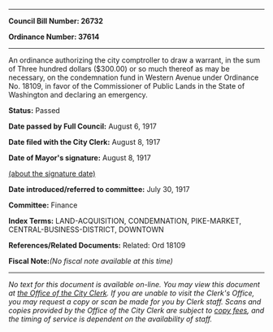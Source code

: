 

********

**Council Bill Number: 26732**
   
**Ordinance Number: 37614**
********

 An ordinance authorizing the city comptroller to draw a warrant, in the sum of Three hundred dollars ($300.00) or so much thereof as may be necessary, on the condemnation fund in Western Avenue under Ordinance No. 18109, in favor of the Commissioner of Public Lands in the State of Washington and declaring an emergency.

**Status:** Passed
   
**Date passed by Full Council:** August 6, 1917
   
**Date filed with the City Clerk:** August 8, 1917
   
**Date of Mayor's signature:** August 8, 1917
   
[(about the signature date)](/~public/approvaldate.htm)
   
   
   
**Date introduced/referred to committee:** July 30, 1917
   
**Committee:** Finance
   
   
**Index Terms:** LAND-ACQUISITION, CONDEMNATION, PIKE-MARKET, CENTRAL-BUSINESS-DISTRICT, DOWNTOWN

**References/Related Documents:** Related: Ord 18109

**Fiscal Note:**_(No fiscal note available at this time)_
********

_No text for this document is available on-line. You may view this document at [the Office of the City Clerk](http://www.seattle.gov/leg/clerk/contactUs.htm). If you are unable to visit the Clerk's Office, you may request a copy or scan be made for you by Clerk staff. Scans and copies provided by the Office of the City Clerk are subject to [copy fees](http://clerk.seattle.gov/~public/clerkfees.htm), and the timing of service is dependent on the availability of staff._

